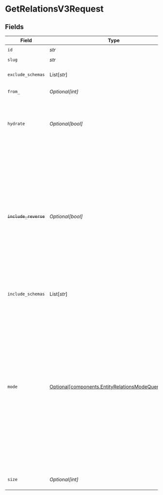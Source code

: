 # GetRelationsV3Request


## Fields

| Field                                                                                                                                                                                                                                                                                                                                    | Type                                                                                                                                                                                                                                                                                                                                     | Required                                                                                                                                                                                                                                                                                                                                 | Description                                                                                                                                                                                                                                                                                                                              | Example                                                                                                                                                                                                                                                                                                                                  |
| ---------------------------------------------------------------------------------------------------------------------------------------------------------------------------------------------------------------------------------------------------------------------------------------------------------------------------------------- | ---------------------------------------------------------------------------------------------------------------------------------------------------------------------------------------------------------------------------------------------------------------------------------------------------------------------------------------- | ---------------------------------------------------------------------------------------------------------------------------------------------------------------------------------------------------------------------------------------------------------------------------------------------------------------------------------------- | ---------------------------------------------------------------------------------------------------------------------------------------------------------------------------------------------------------------------------------------------------------------------------------------------------------------------------------------- | ---------------------------------------------------------------------------------------------------------------------------------------------------------------------------------------------------------------------------------------------------------------------------------------------------------------------------------------- |
| `id`                                                                                                                                                                                                                                                                                                                                     | *str*                                                                                                                                                                                                                                                                                                                                    | :heavy_check_mark:                                                                                                                                                                                                                                                                                                                       | Entity id                                                                                                                                                                                                                                                                                                                                |                                                                                                                                                                                                                                                                                                                                          |
| `slug`                                                                                                                                                                                                                                                                                                                                   | *str*                                                                                                                                                                                                                                                                                                                                    | :heavy_check_mark:                                                                                                                                                                                                                                                                                                                       | Entity Type                                                                                                                                                                                                                                                                                                                              | contact                                                                                                                                                                                                                                                                                                                                  |
| `exclude_schemas`                                                                                                                                                                                                                                                                                                                        | List[*str*]                                                                                                                                                                                                                                                                                                                              | :heavy_minus_sign:                                                                                                                                                                                                                                                                                                                       | Filter results to exclude schemas                                                                                                                                                                                                                                                                                                        |                                                                                                                                                                                                                                                                                                                                          |
| `from_`                                                                                                                                                                                                                                                                                                                                  | *Optional[int]*                                                                                                                                                                                                                                                                                                                          | :heavy_minus_sign:                                                                                                                                                                                                                                                                                                                       | Starting page number                                                                                                                                                                                                                                                                                                                     |                                                                                                                                                                                                                                                                                                                                          |
| `hydrate`                                                                                                                                                                                                                                                                                                                                | *Optional[bool]*                                                                                                                                                                                                                                                                                                                         | :heavy_minus_sign:                                                                                                                                                                                                                                                                                                                       | When true, enables entity hydration to resolve nested $relation & $relation_ref references in-place.                                                                                                                                                                                                                                     |                                                                                                                                                                                                                                                                                                                                          |
| ~~`include_reverse`~~                                                                                                                                                                                                                                                                                                                    | *Optional[bool]*                                                                                                                                                                                                                                                                                                                         | :heavy_minus_sign:                                                                                                                                                                                                                                                                                                                       | : warning: ** DEPRECATED **: This will be removed in a future release, please migrate away from it as soon as possible.<br/><br/>When true, includes reverse relations in response (other entities pointing to this entity)<br/>*It gets overriden by mode query parameter.*<br/>                                                        |                                                                                                                                                                                                                                                                                                                                          |
| `include_schemas`                                                                                                                                                                                                                                                                                                                        | List[*str*]                                                                                                                                                                                                                                                                                                                              | :heavy_minus_sign:                                                                                                                                                                                                                                                                                                                       | Filter results to only include schemas                                                                                                                                                                                                                                                                                                   |                                                                                                                                                                                                                                                                                                                                          |
| `mode`                                                                                                                                                                                                                                                                                                                                   | [Optional[components.EntityRelationsModeQueryParam]](../../models/components/entityrelationsmodequeryparam.md)                                                                                                                                                                                                                           | :heavy_minus_sign:                                                                                                                                                                                                                                                                                                                       | Options to determine how relations will be included in the result.<br/>*It overrides the include_reverse query param.*<br/>Explanation of possible options:<br/>- direct: include relations to which the searched entity refers<br/>- reverse: include relations that refer to the entity you are looking for<br/>- both: both direct and reverse relations<br/> |                                                                                                                                                                                                                                                                                                                                          |
| `size`                                                                                                                                                                                                                                                                                                                                   | *Optional[int]*                                                                                                                                                                                                                                                                                                                          | :heavy_minus_sign:                                                                                                                                                                                                                                                                                                                       | Number of results to return per page                                                                                                                                                                                                                                                                                                     |                                                                                                                                                                                                                                                                                                                                          |